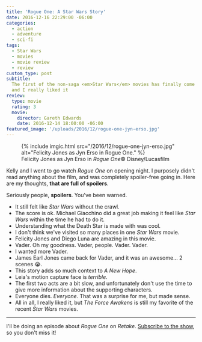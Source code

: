 ```yaml
---
title: 'Rogue One: A Star Wars Story'
date: 2016-12-16 22:29:00 -06:00
categories:
  - action
  - adventure
  - sci-fi
tags:
  - Star Wars
  - movies
  - movie review
  - review
custom_type: post
subtitle:
  The first of the non-saga <em>Star Wars</em> movies has finally come out,
  and I really liked it
review:
  type: movie
  rating: 3
  movie:
    director: Gareth Edwards
    date: 2016-12-14 18:00:00 -06:00
featured_image: '/uploads/2016/12/rogue-one-jyn-erso.jpg'
---
```


<figure class="extendout">
  {% include imgic.html src="/2016/12/rogue-one-jyn-erso.jpg" alt="Felicity Jones as Jyn Erso in Rogue One." %}
  <figcaption>Felicity Jones as Jyn Erso in <em>Rogue One</em><span class="image__copyright">© Disney/Lucasfilm</span></figcaption>
</figure>

Kelly and I went to go watch _Rogue One_ on opening night. I purposely didn't read anything about the film, and was completely spoiler-free going in. Here are my thoughts, **that are full of spoilers**.

Seriously people, **spoilers**. You've been warned.

- It still felt like _Star Wars_ without the crawl.
- The score is ok. Michael Giacchino did a great job making it feel like _Star Wars_ within the time he had to do it.
- Understanding what the Death Star is made with was cool.
- I don't think we've visited so many places in one _Star Wars_ movie.
- Felicity Jones and Diego Luna are amazing in this movie.
- Vader. Oh my goodness. Vader, people. Vader. Vader.
- I wanted more Vader.
- James Earl Jones came back for Vader, and it was an awesome… 2 scenes 😭.
- This story adds so much context to _A New Hope_.
- Leia's motion capture face is _terrible_.
- The first two acts are a bit slow, and unfortunately don't use the time to give more information about the supporting characters.
- Everyone dies. _Everyone_. That was a surprise for me, but made sense.
- All in all, I really liked it, but _The Force Awakens_ is still my favorite of the recent _Star Wars_ movies.

---

I'll be doing an episode about _Rogue One_ on _Retake_. [Subscribe to the show](https://nightowl.fm/retake), so you don't miss it!

